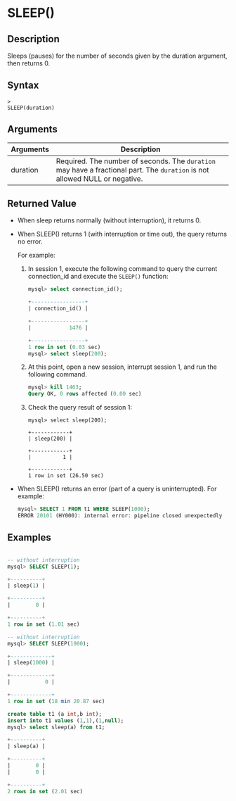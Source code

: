 # **SLEEP()**

## **Description**

Sleeps (pauses) for the number of seconds given by the duration argument, then returns 0.

## **Syntax**

```
>
SLEEP(duration)
```

## **Arguments**

|  Arguments   | Description  |
|  ----  | ----  |
| duration | Required. The number of seconds. The `duration` may have a fractional part. The `duration` is not allowed NULL or negative.|

## **Returned Value**

- When sleep returns normally (without interruption), it returns 0.

- When SLEEP() returns 1 (with interruption or time out), the query returns no error.

    For example:

    1. In session 1, execute the following command to query the current connection_id and execute the `SLEEP()` function:

        ```sql
        mysql> select connection_id();

        +-----------------+
        | connection_id() |

        +-----------------+
        |            1476 |

        +-----------------+
        1 row in set (0.03 sec)
        mysql> select sleep(200);
        ```

    2. At this point, open a new session, interrupt session 1, and run the following command.

        ```sql
        mysql> kill 1463;
        Query OK, 0 rows affected (0.00 sec)
        ```

    3. Check the query result of session 1:

        ```
        mysql> select sleep(200);

        +------------+
        | sleep(200) |

        +------------+
        |          1 |

        +------------+
        1 row in set (26.50 sec)
        ```

- When SLEEP() returns an error (part of a query is uninterrupted). For example:

    ```sql
    mysql> SELECT 1 FROM t1 WHERE SLEEP(1000);
    ERROR 20101 (HY000): internal error: pipeline closed unexpectedly
    ```

## **Examples**

```sql

-- without interruption
mysql> SELECT SLEEP(1);

+----------+
| sleep(1) |

+----------+
|        0 |

+----------+
1 row in set (1.01 sec)

-- without interruption
mysql> SELECT SLEEP(1000);

+-------------+
| sleep(1000) |

+-------------+
|           0 |

+-------------+
1 row in set (18 min 20.87 sec)

create table t1 (a int,b int);
insert into t1 values (1,1),(1,null);
mysql> select sleep(a) from t1;

+----------+
| sleep(a) |

+----------+
|        0 |
|        0 |

+----------+
2 rows in set (2.01 sec)
```
